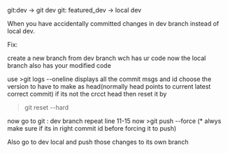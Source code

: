git:dev -> git dev
git: featured_dev -> local dev

When you have accidentally committed changes in dev branch instead of local dev. 

Fix:

create a new branch from dev branch wch has ur code
now the local branch also has your modified code

use >git logs --oneline
displays all the commit msgs and id
choose the version to have to make as head(normally head points to current latest correct commit)
if its not the crcct head then reset it by
>git reset --hard<correct commit id>

now go to git : dev  branch
repeat line 11-15
now >git push --force (* alwys make sure if its in right commit id before forcing it to push)

Also go to dev local and push those changes to its own branch